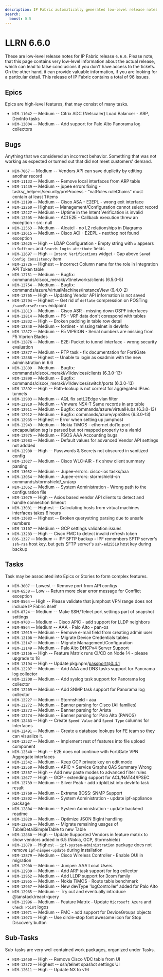 ```yaml
---
description: IP Fabric automatically generated low-level release notes for version 6.6.0.
search:
  boost: 0.5
---
```


# LLRN 6.6.0

These are low-level release notes for IP Fabric release `6.6.0`. Please note, that this page contains very low-level information about the actual release, which can lead to false conclusions if you don't have access to the tickets. On the other hand, it can provide valuable information, if you are looking for a particular detail. This release of IP Fabric contains a total of 96 issues.

## Epics

Epics are high-level features, that may consist of many tasks.

- `NIM-11042` -- Medium -- Citrix ADC (Netscaler) Load Balancer - ARP, DevInfo tasks
- `NIM-12004` -- Medium -- Add support for Palo Alto Panorama log collectors

## Bugs

Anything that we considered an incorrect behavior. Something that was not working as expected or turned out that did not meet customers' demand.

- `NIM-7867` -- Medium -- Vendors API can save duplicity by editing another record
- `NIM-11133` -- Medium -- Remove local interfaces from ARP table
- `NIM-11439` -- Medium -- jupee errors fixing - tasks/_helpers/security/preProcess - "natRules.ruleChains" must contain at least 1 items
- `NIM-12190` -- Medium -- Cisco ASA - E2EPL - wrong exit interface
- `NIM-12260` -- Highest -- Management/Configuration cannot select record
- `NIM-12427` -- Medium -- Uptime in the Intent Verification is invalid
- `NIM-12505` -- Medium -- ACI E2E - Callback execution threw an exception - src: null
- `NIM-12563` -- Medium -- Alcatel - no L2 relationships in Diagrams
- `NIM-12615` -- Medium -- Cisco ACI - E2EPL - nexthop not found exception
- `NIM-12625` -- High -- LDAP Configuration - Empty string with `x` appears in `Suffixes` and `Search login attribute` fields
- `NIM-12697` -- High -- `Intent Verifications` widget - Gap above `Saved Config Consistency` item
- `NIM-12726` -- Highest -- Incorrect Column name for the role in Integration API Token table
- `NIM-12751` -- Medium -- Bugfix: commands/cisco/_meraki/v1/networks/clients (6.5.0-5)
- `NIM-12754` -- Medium -- Bugfix: commands/azure/virtualMachines/instanceView (6.4.0-2)
- `NIM-12765` -- High -- Updating Vendor API information is not saved
- `NIM-12794` -- Highest -- Get rid of `deflate` compression on POSTing `/saveParseErrors` endpoint
- `NIM-12813` -- Medium -- Cisco ASR - missing down OSPF interfaces
- `NIM-12814` -- Medium -- F5 - VRF data don't corespond with tables
- `NIM-12832` -- High -- Broken padding in table row detail
- `NIM-12840` -- Medium -- fortinet - missing telnet in devInfo
- `NIM-12872` -- Medium -- F5 VIPRION - Serial numbers are missing from F5 Viprion Blades
- `NIM-12876` -- Medium -- E2E: Packet to tunnel interface - wrong security evaluation
- `NIM-12877` -- Medium -- PTP task - fix documentation for FortiGate
- `NIM-12888` -- Highest -- Unable to login as osadmin with the new administration in 6.6
- `NIM-12889` -- Medium -- Bugfix: commands/cisco/_meraki/v1/devices/clients (6.3.0-13)
- `NIM-12890` -- Medium -- Bugfix: commands/cisco/_meraki/v1/devices/switch/ports (6.3.0-13)
- `NIM-12892` -- High -- Path-lookup is not correct for aggregated IPsec tunnels
- `NIM-12903` -- Medium -- AQL fix setL2Edge vlan filter
- `NIM-12910` -- Medium -- Vmware NSX-T Same records in arp table
- `NIM-12911` -- Medium -- Bugfix: commands/azure/virtualHubs (6.3.0-13)
- `NIM-12912` -- Medium -- Bugfix: commands/azure/vpnSites (6.3.0-13)
- `NIM-12935` -- Highest -- Error when setting up jumphost
- `NIM-12943` -- Medium -- Nokia TiMOS - ethernet dot1q port encapsulation tag is parsed but not mapped properly to a vlanId
- `NIM-12975` -- Medium -- FSOS AAA Accounting bugs
- `NIM-12983` -- Medium -- Default values for advanced Vendor API settings not addded
- `NIM-12988` -- High -- Passwords & Secrets not obscured in sanitized config
- `NIM-13027` -- Medium -- Cisco WLC-AIR - fix show client summary parsing
- `NIM-13052` -- Medium -- Jupee-errors: cisco-ios tasks/aaa
- `NIM-13054` -- Medium -- Jupee-errors: stormshield-sn commands/stormshield/_sn/arp
- `NIM-13062` -- Medium -- System Administration - Wrong path to the configuration file
- `NIM-13079` -- High -- Axios based vendor API clients to detect and handle connection timeout
- `NIM-13081` -- Highest -- Calculating hosts from virtual machines interfaces takes 6 hours
- `NIM-13083` -- Highest -- Broken querystring parsing due to unsafe numbers
- `NIM-13107` -- Medium -- GCP settings validation issues
- `NIM-13283` -- High -- Cisco FMC to detect invalid refresh token
- `DOS-1327` -- Medium -- IPF SFTP backup - IPF remembers SFTP server's `ssh-rsa` host key, but gets SFTP server's `ssh-ed25519` host key during backup

## Tasks

Task may be associated into Epics or Stories to form complex features.

- `NIM-3807` -- Lowest -- Remove port from API configs
- `NIM-6538` -- Low -- Return more clear error message for Conflict exception
- `NIM-8564` -- High -- Please validate that jumphost VPN range does not include IP Fabric itself
- `NIM-8724` -- Medium -- Make SSH/Telnet port settings part of snapshot settings
- `NIM-9703` -- Medium -- Cisco APIC - add support for LLDP neighbors
- `NIM-9864` -- Medium -- AAA - Palo Alto - pan-os
- `NIM-12019` -- Medium -- Remove e-mail field from creating admin user
- `NIM-12108` -- Medium -- Migrate Device Credentials tables
- `NIM-12147` -- Medium -- Migrate Management/Configuration
- `NIM-12149` -- Medium -- Palo Alto DHCPv4 Server Support
- `NIM-12156` -- High -- Feature Matrix runs CI/CD on Node 14 - please upgrade to 18
- `NIM-12194` -- High -- Update pkg:npm/passport@0.4.1
- `NIM-12207` -- Medium -- Add AAA and DNS tasks support for Panorama log collector
- `NIM-12208` -- Medium -- Add syslog task support for Panorama log collector
- `NIM-12209` -- Medium -- Add SNMP task support for Panorama log collector
- `NIM-12227` -- Medium -- Stormshield - aaa
- `NIM-12272` -- Medium -- Banner parsing for Cisco (All families)
- `NIM-12273` -- Medium -- Banner parsing for Arista
- `NIM-12274` -- Medium -- Banner parsing for Palo Alto (PANOS)
- `NIM-12463` -- High -- Create `Speed Value` and `Speed Type` columns for Interfaces
- `NIM-12491` -- Medium -- Create a database lookups for FE team so they can visualize it.
- `NIM-12527` -- Medium -- Implement rest of features into file upload component
- `NIM-12540` -- High -- E2E does not continue with FortiGate VPN Aggregate interfaces
- `NIM-12542` -- Medium -- Keep GCP private key on edit mode
- `NIM-12550` -- Medium -- APIC > Service Graphs OAS Summary Wrong
- `NIM-12557` -- High -- Add new paste modes to advanced filter rules
- `NIM-12677` -- High -- GCP - extending support for ACL/NAT44/IPSEC
- `NIM-12739` -- Medium -- Silver Peak - add xdpIdList into devInfo task result
- `NIM-12769` -- Medium -- Extreme BOSS: SNMP Support
- `NIM-12802` -- Medium -- System Administration - update ipf-appliance package
- `NIM-12804` -- Medium -- System Administration - update backend readme
- `NIM-12820` -- Medium -- Optimize JSON BigInt handling
- `NIM-12826` -- Medium -- Migrate remaining usages of TableDetailSimpleTable to new Table
- `NIM-12860` -- High -- Update Supported Vendors in feature matrix to show vendors added in 6.5 (Nokia, GCP, Stormshield)
- `NIM-12878` -- Highest -- `ipf-system-administration` package does not remove `ipf-nimpee-update` during installation
- `NIM-12879` -- Medium -- Cisco Wireless Controller - Enable OUI in migration
- `NIM-12900` -- Medium -- Juniper: AAA Local Users
- `NIM-12930` -- Medium -- Add ARP task support for log collector
- `NIM-12952` -- Medium -- Add LLDP support for 3com family
- `NIM-12955` -- Medium -- Nokia TiMOS - Route table benchmark
- `NIM-12957` -- Medium -- New devType 'logController' added for Palo Alto
- `NIM-12965` -- Medium -- Try out and eventually introduce @tanstack/react-query
- `NIM-12996` -- Medium -- Feature Matrix - Update `Microsoft Azure` and `Check Point` logos
- `NIM-13071` -- Medium -- FMC - add support for DeviceGroups objects
- `NIM-13073` -- High -- Use circle-stop font awesome icon for Stop Discovery button

## Sub-Tasks

Sub-tasks are very well contained work packages, organized under Tasks.

- `NIM-12460` -- High -- Remove Cisco VDC table from UI
- `NIM-12572` -- Highest -- ssh/telnet spashot settings UI
- `NIM-12611` -- High -- Update NX to v16
